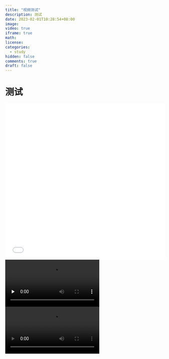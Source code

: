 ```yaml
---
title: "视频测试"
description: 测试
date: 2023-02-01T10:28:54+08:00
image: 
video: true
iframe: true
math: 
license: 
categories:
  - study
hidden: false
comments: true
draft: false
---
```


# 测试

<iframe height=498 width=510 src="/test.mp4" frameborder=0 allowfullscreen></iframe>
</br>
<video id="video" controls="" preload="none">
  <source id="mp4" src="test.mp4" type="video/mp4">
</video>

</br>
<video src="../test.mp4" controls=""></video>
